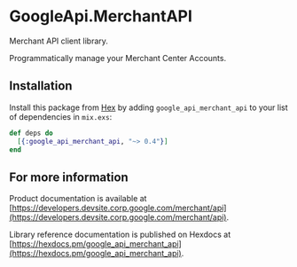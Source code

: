 # GoogleApi.MerchantAPI

Merchant API client library.

Programmatically manage your Merchant Center Accounts.

## Installation

Install this package from [Hex](https://hex.pm) by adding
`google_api_merchant_api` to your list of dependencies in `mix.exs`:

```elixir
def deps do
  [{:google_api_merchant_api, "~> 0.4"}]
end
```

## For more information

Product documentation is available at [https://developers.devsite.corp.google.com/merchant/api](https://developers.devsite.corp.google.com/merchant/api).

Library reference documentation is published on Hexdocs at
[https://hexdocs.pm/google_api_merchant_api](https://hexdocs.pm/google_api_merchant_api).
